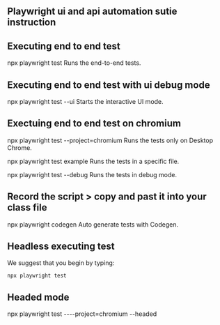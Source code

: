  ## Playwright ui and api automation sutie instruction 
 
 
## Executing end to end test
 npx playwright test
    Runs the end-to-end tests.

## Executing end to end test with ui debug mode
  npx playwright test --ui
    Starts the interactive UI mode.

## Exectuing end to end test on chromium 
  npx playwright test --project=chromium
    Runs the tests only on Desktop Chrome.

  npx playwright test example
    Runs the tests in a specific file.

  npx playwright test --debug
    Runs the tests in debug mode.

## Record the script > copy and past it into your class file
  npx playwright codegen
    Auto generate tests with Codegen.

## Headless executing test 
We suggest that you begin by typing:

    npx playwright test 

## Headed mode 
npx playwright test ----project=chromium --headed